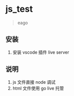 # js_test

> eago

## 安装

1. 安装 vscode 插件 live server

## 说明

1. js 文件直接 node 调试
2. html 文件使用 go live 托管
